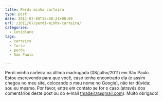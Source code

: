 ```yaml
---
title: Perdi minha carteira
type: post
date: 2011-07-08T15:50:21+00:00
url: /2011/07/perdi-minha-carteira/
categories:
  - Cotidiano
tags:
  - carteira
  - furto
  - perda
  - São Paulo

---
```

Perdi minha carteira na última madrugada (08/julho/2011) em São Paulo. Estou escrevendo para que você, caso tenha encontrado ela (e assim chegou no meu site, colocando o meu nome no Google), não ter dúvida: sou eu mesmo. Por favor, entre em contato se for o caso (através dos comentários deste post ou do e-mail tmadeira@gmail.com). Muito obrigado!

